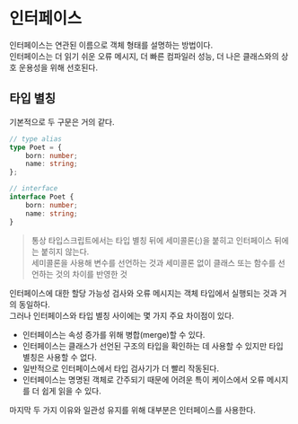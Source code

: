 # 인터페이스
인터페이스는 연관된 이름으로 객체 형태를 설명하는 방법이다.  
인터페이스는 더 읽기 쉬운 오류 메시지, 더 빠른 컴파일러 성능, 더 나은 클래스와의 상호 운용성을 위해 선호된다.  

## 타입 별칭

기본적으로 두 구문은 거의 같다.
```typescript
// type alias
type Poet = {
    born: number;
    name: string;
};
```
```typescript
// interface
interface Poet {
    born: number;
    name: string;
}
```

> 통상 타입스크립트에서는 타입 별칭 뒤에 세미콜론(;)을 붙히고 인터페이스 뒤에는 붙히지 않는다.  
> 세미콜론을 사용해 변수를 선언하는 것과 세미콜론 없이 클래스 또는 함수를 선언하는 것의 차이를 반영한 것

인터페이스에 대한 할당 가능성 검사와 오류 메시지는 객체 타입에서 실행되는 것과 거의 동일하다.  
그러나 인터페이스와 타입 별칭 사이에는 몇 가지 주요 차이점이 있다.  

- 인터페이스는 속성 증가를 위해 병합(merge)할 수 있다.
- 인터페이스는 클래스가 선언된 구조의 타입을 확인하는 데 사용할 수 있지만 타입 별칭은 사용할 수 없다.
- 일반적으로 인터페이스에서 타입 검사기가 더 빨리 작동된다.
- 인터페이스는 명명된 객체로 간주되기 때문에 어려운 특이 케이스에서 오류 메시지를 더 쉽게 읽을 수 있다.

마지막 두 가지 이유와 일관성 유지를 위해 대부분은 인터페이스를 사용한다.